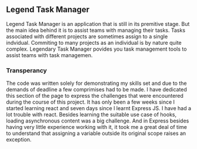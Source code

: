 ## Legend Task Manager
Legend Task Manager is an application that is still in its premitive stage. But the main idea behind it is to assist teams with managing their tasks. Tasks associated with different projects are sometimes assign to a single indvidual. Commiting to many projects as an individual is by nature quite complex. Legendary Task Manager povides you task management tools to assist teams with task managemen.

### Transperancy 
The code was written solely for demonstrating my skills set and due to the demands of deadline a few comprimises had to be made. I have dedicated this section of the page to express the challenges that were encountered during the course of this project. It has only been a few weeks since I started learning react and seven days since I learnt Express JS. I have had a lot trouble with react. Besides learning the suitable use case of hooks, loading asynchronous content was a big challenge. And in Express besides having very little experience working with it, it  took me a great deal of time to understand that assigning a variable outside its original scope raises an exception. 

